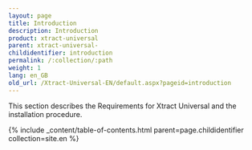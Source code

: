 ```yaml
---
layout: page
title: Introduction
description: Introduction
product: xtract-universal
parent: xtract-universal-
childidentifier: introduction
permalink: /:collection/:path
weight: 1
lang: en_GB
old_url: /Xtract-Universal-EN/default.aspx?pageid=introduction
---
```


This section describes the Requirements for Xtract Universal and the installation procedure.

{% include _content/table-of-contents.html parent=page.childidentifier collection=site.en %}